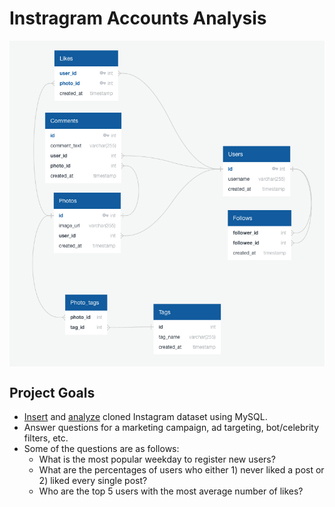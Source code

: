 # Instragram Accounts Analysis

<p align="left">
  <img align="middle" src="./img/1.diagram.png" width=700>
</p>

## Project Goals

- [Insert](https://github.com/junnpp/data-anaylsis-projects/blob/main/mysql-instragram-project/ig-database.sql) and [analyze](https://github.com/junnpp/data-anaylsis-projects/blob/main/mysql-instragram-project/analysis.sql) cloned Instagram dataset using MySQL.
- Answer questions for a marketing campaign, ad targeting, bot/celebrity filters, etc.
- Some of the questions are as follows:
  - What is the most popular weekday to register new users?
  - What are the percentages of users who either 1) never liked a post or 2) liked every single post?
  - Who are the top 5 users with the most average number of likes?
